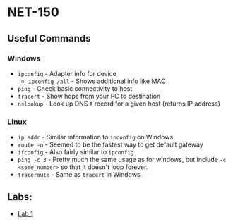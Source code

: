 # NET-150

## Useful Commands
### Windows
* `ipconfig` - Adapter info for device
  * `ipconfig /all` - Shows additional info like MAC
* `ping` - Check basic connectivity to host
* `tracert` - Show hops from your PC to destination
* `nslookup` - Look up DNS `A` record for a given host (returns IP address)
### Linux
* `ip addr` - Similar information to `ipconfig` on Windows
* `route -n` - Seemed to be the fastest way to get default gateway
* `ifconfig` - Also fairly similar to `ipconfig`
* `ping -c 3` - Pretty much the same usage as for windows, but include `-c <some_number>` so that it doesn't loop forever.
* `traceroute` - Same as `tracert` in Windows.

## Labs:
- [Lab 1](net150/lab1-1.md)
